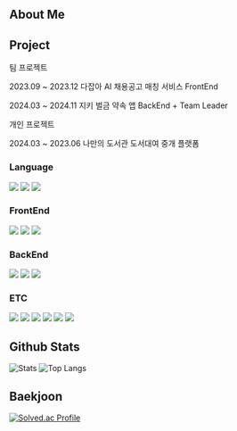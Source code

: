 <div>
  <!--Body-->
  
  ## About Me


  ##  Project

  팀 프로젝트
  
  2023.09 ~ 2023.12 다잡아 AI 채용공고 매칭 서비스 FrontEnd

  2024.03 ~ 2024.11 지키 벌금 약속 앱 BackEnd + Team Leader
  

  개인 프로젝트
  
  2024.03 ~ 2023.06 나만의 도서관 도서대여 중개 플랫폼
 
  ### Language
  <!--Python-->
  <img src="https://img.shields.io/badge/Python-3776AB?style=flat-square&logo=Python&logoColor=white"/>
  <!--Java-->
  <img src="https://img.shields.io/badge/Java-007396?style=flat-square&logo=OpenJDK&logoColor=white"/>
  <!--JavaScript-->
  <img src="https://img.shields.io/badge/JavaScript-F7DF1E?style=flat-square&logo=JavaScript&logoColor=white"/>
  
  ### FrontEnd
  <!--React-->
  <img src="https://img.shields.io/badge/React-61DAFB?style=flat-square&logo=React&logoColor=black"/>
  <!--TailwindCss-->
  <img src="https://img.shields.io/badge/TailwindCSS-06B6D4?style=flat-square&logo=TailwindCSS&logoColor=white"/>
  <!--Figma-->
  <img src="https://img.shields.io/badge/Figma-F24E1E?style=flat-square&logo=Figma&logoColor=white"/>
  
  
  ### BackEnd
  <!--SpringBoot-->
  <img src="https://img.shields.io/badge/SpringBoot-6DB33F?style=flat-square&logo=Spring%20Boot&logoColor=white"/>
  <!--SpringJPA-->
  <img src="https://img.shields.io/badge/SpringJPA-59666C?style=flat-square&logo=Hibernate&logoColor=white"/>
  <!--SpringSecurity-->
  <img src="https://img.shields.io/badge/SpringSecurity-6DB33F?style=flat-square&logo=Spring%20Security&logoColor=white"/>
  <br/>
  
  ### ETC
  <!--MySQL-->
  <img src="https://img.shields.io/badge/MySQL-4479A1?style=flat-square&logo=MySQL&logoColor=white"/>
  <!--MariaDB-->
  <img src="https://img.shields.io/badge/MariaDB-003545?style=flat-square&logo=MariaDB&logoColor=white"/>
  <!--NginX-->
  <img src="https://img.shields.io/badge/Nginx-009639?style=flat-square&logo=NGINX&logoColor=white"/>
  <!--Docker-->
  <img src="https://img.shields.io/badge/Docker-2496ED?style=flat-square&logo=Docker&logoColor=white"/>
  <!--Kubernetes-->
  <img src="https://img.shields.io/badge/Kubernetes-326CE5?style=flat-square&logo=Kubernetes&logoColor=white"/>
  <!--EC2-->
  <img src="https://img.shields.io/badge/AWS EC2-FF9900?style=flat-square&logo=Amazon%20EC2&logoColor=white"/>
  
  
  ## Github Stats
  ![Stats](https://github-readme-stats.vercel.app/api?username=unfl1) ![Top Langs](https://github-readme-stats.vercel.app/api/top-langs/?username=unfl1)

  ## Baekjoon
  [![Solved.ac Profile](http://mazassumnida.wtf/api/v2/generate_badge?boj=flxmaut10)](https://solved.ac/flxmaut10/)
  
</div>
